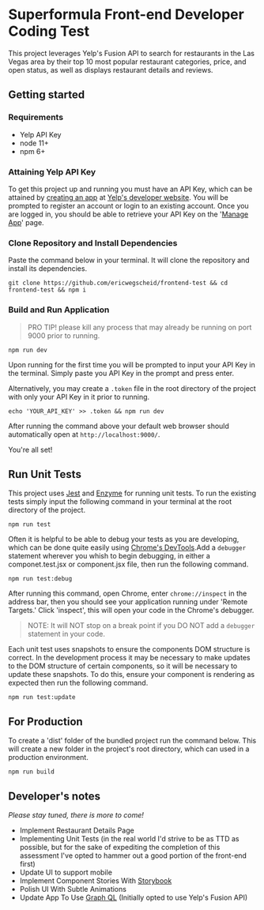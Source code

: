 # Superformula Front-end Developer Coding Test

This project leverages Yelp's Fusion API to search for restaurants in the Las Vegas area by their top 10 most popular restaurant categories, price, and open status, as well as displays restaurant details and reviews.

## Getting started

### Requirements

* Yelp API Key
* node 11+
* npm 6+

### Attaining Yelp API Key

To get this project up and running you must have an API Key, which can be attained by [creating an app](https://www.yelp.com/developers/v3/manage_app) at [Yelp's developer website](https://www.yelp.com/developers/documentation/v3). You will be prompted to register an account or login to an existing account. Once you are logged in, you should be able to retrieve your API Key on the '[Manage App](https://www.yelp.com/developers/v3/manage_app)' page.


### Clone Repository and Install Dependencies

Paste the command below in your terminal. It will clone the repository and install its dependencies.

```shell
git clone https://github.com/ericwegscheid/frontend-test && cd frontend-test && npm i
```

### Build and Run Application

> PRO TIP! please kill any process that may already be running on port 9000 prior to running.

```shell
npm run dev
```

Upon running for the first time you will be prompted to input your API Key in the terminal. Simply paste you API Key in the prompt and press enter.

Alternatively, you may create a `.token` file in the root directory of the project with only your API Key in it prior to running.

```shell
echo 'YOUR_API_KEY' >> .token && npm run dev
```

After running the command above your default web browser should automatically open at `http://localhost:9000/`.

You're all set!

## Run Unit Tests

This project uses [Jest](https://jestjs.io) and [Enzyme](https://airbnb.io/enzyme/) for running unit tests. To run the existing tests simply input the following command in your terminal at the root directory of the project.

```shell
npm run test
```

Often it is helpful to be able to debug your tests as you are developing, which can be done quite easily using [Chrome's DevTools](https://developers.google.com/web/tools/chrome-devtools/).Add a `debugger` statement wherever you whish to begin debugging, in either a componet.test.jsx or component.jsx file, then run the following command.

```shell
npm run test:debug
```

After running this command, open Chrome, enter `chrome://inspect` in the address bar, then you should see your application running under 'Remote Targets.' Click 'inspect', this will open your code in the Chrome's debugger.

> NOTE: It will NOT stop on a break point if you DO NOT add a `debugger` statement in your code.

Each unit test uses snapshots to ensure the components DOM structure is correct. In the development process it may be necessary to make updates to the DOM structure of certain components, so it will be necessary to update these snapshots. To do this, ensure your component is rendering as expected then run the following command.

```shell
npm run test:update
```

## For Production

To create a 'dist' folder of the bundled project run the command below. This will create a new folder in the project's root directory, which can used in a production environment.

```shell
npm run build
```

## Developer's notes

_Please stay tuned, there is more to come!_

* Implement Restaurant Details Page
* Implementing Unit Tests (in the real world I'd strive to be as TTD as possible, but for the sake of expediting the completion of this assessment I've opted to hammer out a good portion of the front-end first)
* Update UI to support mobile
* Implement Component Stories With [Storybook](https://storybook.js.org)
* Polish UI With Subtle Animations
* Update App To Use [Graph QL](https://www.yelp.com/developers/graphql/guides/intro) (Initially opted to use Yelp's Fusion API)

